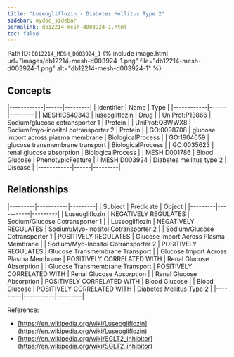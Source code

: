 ```yaml
---
title: "Luseogliflozin - Diabetes Mellitus Type 2"
sidebar: mydoc_sidebar
permalink: db12214-mesh-d003924-1.html
toc: false 
---
```



Path ID: `DB12214_MESH_D003924_1`
{% include image.html url="images/db12214-mesh-d003924-1.png" file="db12214-mesh-d003924-1.png" alt="db12214-mesh-d003924-1" %}

## Concepts

|------------|------|---------|
| Identifier | Name | Type    |
|------------|------|---------|
| MESH:C549343 | luseogliflozin | Drug |
| UniProt:P13866 | Sodium/glucose cotransporter 1 | Protein |
| UniProt:Q8WWX8 | Sodium/myo-inositol cotransporter 2 | Protein |
| GO:0098708 | glucose import across plasma membrane | BiologicalProcess |
| GO:1904659 | glucose transmembrane transport | BiologicalProcess |
| GO:0035623 | renal glucose absorption | BiologicalProcess |
| MESH:D001786 | Blood Glucose | PhenotypicFeature |
| MESH:D003924 | Diabetes mellitus type 2 | Disease |
|------------|------|---------|

## Relationships

|---------|-----------|---------|
| Subject | Predicate | Object  |
|---------|-----------|---------|
| Luseogliflozin | NEGATIVELY REGULATES | Sodium/Glucose Cotransporter 1 |
| Luseogliflozin | NEGATIVELY REGULATES | Sodium/Myo-Inositol Cotransporter 2 |
| Sodium/Glucose Cotransporter 1 | POSITIVELY REGULATES | Glucose Import Across Plasma Membrane |
| Sodium/Myo-Inositol Cotransporter 2 | POSITIVELY REGULATES | Glucose Transmembrane Transport |
| Glucose Import Across Plasma Membrane | POSITIVELY CORRELATED WITH | Renal Glucose Absorption |
| Glucose Transmembrane Transport | POSITIVELY CORRELATED WITH | Renal Glucose Absorption |
| Renal Glucose Absorption | POSITIVELY CORRELATED WITH | Blood Glucose |
| Blood Glucose | POSITIVELY CORRELATED WITH | Diabetes Mellitus Type 2 |
|---------|-----------|---------|

Reference: 
  - [https://en.wikipedia.org/wiki/Luseogliflozin](https://en.wikipedia.org/wiki/Luseogliflozin)
  - [https://en.wikipedia.org/wiki/SGLT2_inhibitor](https://en.wikipedia.org/wiki/SGLT2_inhibitor)
